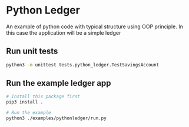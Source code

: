 # Python Ledger
An example of python code with typical structure using OOP principle.
In this case the application will be a simple ledger

## Run unit tests
```sh
python3 -m unittest tests.python_ledger.TestSavingsAccount
```

## Run the example ledger app
```sh
# Install this package first
pip3 install .

# Run the example
python3 ./examples/pythonledger/run.py
``` 
